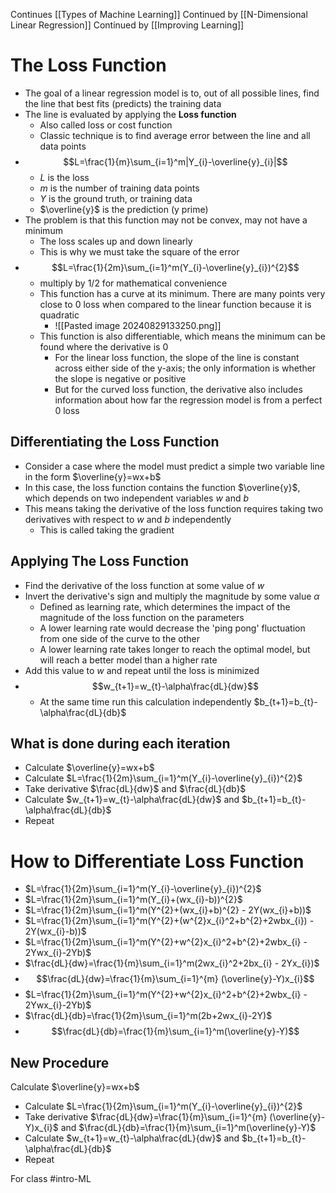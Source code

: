 Continues [[Types of Machine Learning]]
Continued by [[N-Dimensional Linear Regression]]
Continued by [[Improving Learning]]
# The Loss Function
- The goal of a linear regression model is to, out of all possible lines, find the line that best fits (predicts) the training data
- The line is evaluated by applying the **Loss function**
	- Also called loss or cost function
	- Classic technique is to find average error between the line and all data points
- $$L=\frac{1}{m}\sum_{i=1}^m|Y_{i}-\overline{y}_{i}|$$
	- $L$ is the loss
	- $m$ is the number of training data points
	- $Y$ is the ground truth, or training data
	- $\overline{y}$ is the prediction (y prime)
- The problem is that this function may not be convex, may not have a minimum
	- The loss scales up and down linearly
	- This is why we must take the square of the error
- $$L=\frac{1}{2m}\sum_{i=1}^m(Y_{i}-\overline{y}_{i})^{2}$$
	- multiply by 1/2 for mathematical convenience
	- This function has a curve at its minimum. There are many points very close to 0 loss when compared to the linear function because it is quadratic
		- ![[Pasted image 20240829133250.png]]
	- This function is also differentiable, which means the minimum can be found where the derivative is 0
		- For the linear loss function, the slope of the line is constant across either side of the y-axis; the only information is whether the slope is negative or positive
		- But for the curved loss function, the derivative also includes information about how far the regression model is from a perfect 0 loss
## Differentiating the Loss Function
- Consider a case where the model must predict a simple two variable line in the form $\overline{y}=wx+b$
- In this case, the loss function contains the function $\overline{y}$, which depends on two independent variables $w$ and $b$
- This means taking the derivative of the loss function requires taking two derivatives with respect to $w$ and $b$ independently
	- This is called taking the gradient
## Applying The Loss Function
- Find the derivative of the loss function at some value of $w$
- Invert the derivative's sign and multiply the magnitude by some value $\alpha$
	- Defined as learning rate, which determines the impact of the magnitude of the loss function on the parameters
	- A lower learning rate would decrease the 'ping pong' fluctuation from one side of the curve to the other
	- A lower learning rate takes longer to reach the optimal model, but will reach a better model than a higher rate
- Add this value to $w$ and repeat until the loss is minimized
- $$w_{t+1}=w_{t}-\alpha\frac{dL}{dw}$$
	- At the same time run this calculation independently $b_{t+1}=b_{t}-\alpha\frac{dL}{db}$
## What is done during each iteration
- Calculate $\overline{y}=wx+b$
- Calculate $L=\frac{1}{2m}\sum_{i=1}^m(Y_{i}-\overline{y}_{i})^{2}$
- Take derivative $\frac{dL}{dw}$ and $\frac{dL}{db}$
- Calculate $w_{t+1}=w_{t}-\alpha\frac{dL}{dw}$ and $b_{t+1}=b_{t}-\alpha\frac{dL}{db}$
- Repeat
# How to Differentiate Loss Function
- $L=\frac{1}{2m}\sum_{i=1}^m(Y_{i}-\overline{y}_{i})^{2}$
- $L=\frac{1}{2m}\sum_{i=1}^m(Y_{i}+(wx_{i}-b))^{2}$
- $L=\frac{1}{2m}\sum_{i=1}^m(Y^{2}+(wx_{i}+b)^{2} - 2Y(wx_{i}+b))$
- $L=\frac{1}{2m}\sum_{i=1}^m(Y^{2}+(w^{2}x_{i}^2+b^{2}+2wbx_{i}) - 2Y(wx_{i}-b))$
- $L=\frac{1}{2m}\sum_{i=1}^m(Y^{2}+w^{2}x_{i}^2+b^{2}+2wbx_{i} - 2Ywx_{i}-2Yb)$
- $\frac{dL}{dw}=\frac{1}{m}\sum_{i=1}^m(2wx_{i}^2+2bx_{i} - 2Yx_{i})$
- $$\frac{dL}{dw}=\frac{1}{m}\sum_{i=1}^{m} (\overline{y}-Y)x_{i}$$
- $L=\frac{1}{2m}\sum_{i=1}^m(Y^{2}+w^{2}x_{i}^2+b^{2}+2wbx_{i} - 2Ywx_{i}-2Yb)$
- $\frac{dL}{db}=\frac{1}{2m}\sum_{i=1}^m(2b+2wx_{i}-2Y)$
- $$\frac{dL}{db}=\frac{1}{m}\sum_{i=1}^m(\overline{y}-Y)$$
## New Procedure
Calculate $\overline{y}=wx+b$
- Calculate $L=\frac{1}{2m}\sum_{i=1}^m(Y_{i}-\overline{y}_{i})^{2}$
- Take derivative $\frac{dL}{dw}=\frac{1}{m}\sum_{i=1}^{m} (\overline{y}-Y)x_{i}$ and $\frac{dL}{db}=\frac{1}{m}\sum_{i=1}^m(\overline{y}-Y)$
- Calculate $w_{t+1}=w_{t}-\alpha\frac{dL}{dw}$ and $b_{t+1}=b_{t}-\alpha\frac{dL}{db}$
- Repeat

For class #intro-ML
